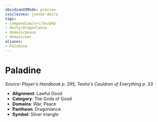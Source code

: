 ```yaml
---
obsidianUIMode: preview
cssclasses: json5e-deity
tags:
- compendium/src/5e/phb
- deity/dragonlance
- domain/peace
- domain/war
aliases: 
- Paladine
---
```

# Paladine
*Source: Player's Handbook p. 295, Tasha's Cauldron of Everything p. 33* 

- **Alignment**: Lawful Good
- **Category**: The Gods of Good
- **Domains**: War, Peace
- **Pantheon**: Dragonlance
- **Symbol**: Silver triangle